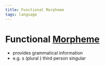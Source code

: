```yaml
---
title: Functional Morpheme
tags: language
---
```


# Functional [Morpheme](Morpheme.md)
- provides grammatical information
- e.g. s (plural ) third person singular


























































































